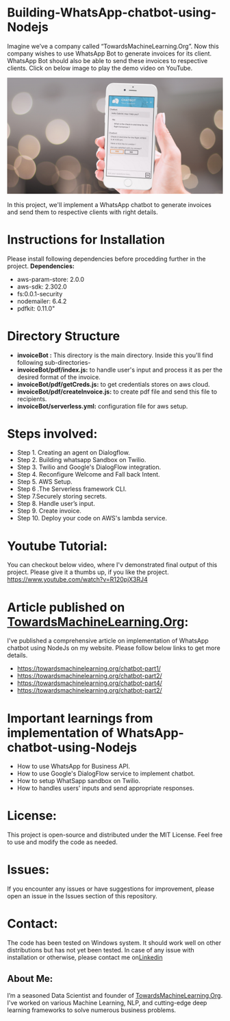 # Building-WhatsApp-chatbot-using-Nodejs

Imagine we’ve a company called “TowardsMachineLearning.Org”. Now this company wishes to use WhatsApp Bot to generate invoices for its client. WhatsApp Bot should also be able to send these invoices to respective clients. Click on below image to play the demo video on YouTube.

[![WhatsApp-chatbot](https://github.com/Praveen76/Building-chatbot-using-Nodejs/blob/master/invoiceBot/WhatsApp%20chatbot.webp)](https://www.youtube.com/watch?v=R120pjX3RJ4)

In this project, we'll implement a WhatsApp chatbot to generate invoices and send them to respective clients with right details.

# Instructions for Installation
Please install following dependencies before procedding further in the project.
**Dependencies:**
  * aws-param-store: 2.0.0  
  * aws-sdk: 2.302.0  
  * fs:0.0.1-security  
  * nodemailer: 6.4.2  
  * pdfkit: 0.11.0"

# Directory Structure
* **invoiceBot :** This directory is the main directory. Inside this you'll find following sub-directories-
* **invoiceBot/pdf/index.js:** to handle user's input and process it as per the desired format of the invoice.
* **invoiceBot/pdf/getCreds.js:** to get credentials stores on aws cloud.
* **invoiceBot/pdf/createInvoice.js:** to create pdf file and send this file to recipients.
* **invoiceBot/serverless.yml:** configuration file for aws setup.

# **Steps involved:**
   * Step 1. Creating an agent on Dialogflow.
   * Step 2. Building whatsapp Sandbox on Twilio.
   * Step 3. Twilio and Google's DialogFlow integration.
   * Step 4. Reconfigure Welcome and Fall back Intent.
   * Step 5. AWS Setup.
   * Step 6 .The Serverless framework CLI.
   * Step 7.Securely storing secrets.
   * Step 8. Handle user’s input.
   * Step 9. Create invoice.
   * Step 10. Deploy your code on AWS's lambda service.


# Youtube Tutorial:
You can checkout below video, where I'v demonstrated final output of this project. Please give it a thumbs up, if you like the project.
https://www.youtube.com/watch?v=R120pjX3RJ4


# **Article published on [TowardsMachineLearning.Org](https://towardsmachinelearning.org/):** 
I've published a comprehensive article on implementation of WhatsApp chatbot using NodeJs on my website. Please follow below links to get more details.
   * https://towardsmachinelearning.org/chatbot-part1/
   * https://towardsmachinelearning.org/chatbot-part2/
   * https://towardsmachinelearning.org/chatbot-part4/
   * https://towardsmachinelearning.org/chatbot-part2/

# **Important learnings from implementation of WhatsApp-chatbot-using-Nodejs**
   * How to use WhatsApp for Business API.
   * How to use Google's DialogFlow service to implement chatbot.
   * How to setup WhatSapp sandbox on Twilio.
   * How to handles users' inputs and send appropriate responses.

# License:
This project is open-source and distributed under the MIT License. Feel free to use and modify the code as needed.

# Issues:
If you encounter any issues or have suggestions for improvement, please open an issue in the Issues section of this repository.

# Contact:
The code has been tested on Windows system. It should work well on other distributions but has not yet been tested. In case of any issue with installation or otherwise, please contact me on[Linkedin](https://www.linkedin.com/in/praveen-kumar-anwla-49169266/)

## **About Me**:
I’m a seasoned Data Scientist and founder of [TowardsMachineLearning.Org](https://towardsmachinelearning.org/). I've worked on various Machine Learning, NLP, and cutting-edge deep learning frameworks to solve numerous business problems.
